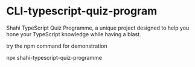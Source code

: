 # CLI-typescript-quiz-program

Shahi TypeScript Quiz Programme, a unique project designed to help you hone your TypeScript knowledge while having a blast.

try the npm command for demonstration

npx shahi-typescript-quiz-programme
